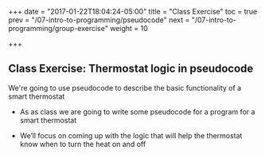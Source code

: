 
+++
date = "2017-01-22T18:04:24-05:00"
title = "Class Exercise"
toc = true
prev = "/07-intro-to-programming/pseudocode"
next = "/07-intro-to-programming/group-exercise"
weight = 10

+++

## Class Exercise: Thermostat logic in pseudocode

We're going to use pseudocode to describe the basic functionality of a smart thermostat

- As as class we are going to write some pseudocode for a program for a smart thermostat

- We’ll focus on coming up with the logic that will help the thermostat know when to turn the heat on and off
